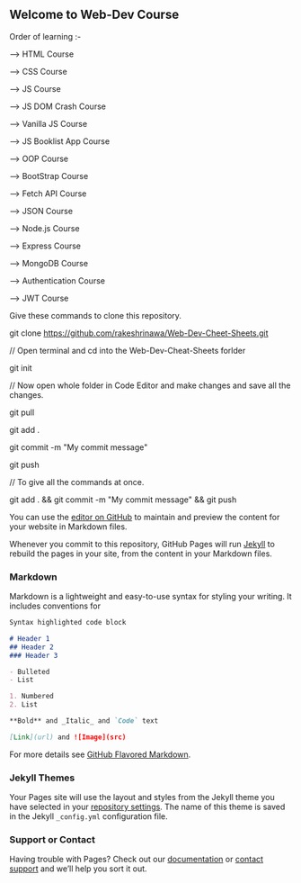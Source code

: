 ## Welcome to Web-Dev Course

Order of learning :-

--> HTML Course

--> CSS Course

--> JS Course

--> JS DOM Crash Course

--> Vanilla JS Course

--> JS Booklist App Course

--> OOP Course

--> BootStrap Course
 
--> Fetch API Course

--> JSON Course
    
--> Node.js Course

--> Express Course

--> MongoDB Course

--> Authentication Course

--> JWT Course




Give these commands to clone this repository.

git clone https://github.com/rakeshrinawa/Web-Dev-Cheet-Sheets.git

// Open terminal and cd into the Web-Dev-Cheat-Sheets forlder

git init

// Now open whole folder in Code Editor and make changes and save all the changes.

git pull

git add .

git commit -m "My commit message"

git push

// To give all the commands at once.

git add . && git commit -m "My commit message" && git push


You can use the [editor on GitHub](https://github.com/rakeshrinawa/Web-Dev-Cheet-Sheets/edit/master/README.md) to maintain and preview the content for your website in Markdown files.

Whenever you commit to this repository, GitHub Pages will run [Jekyll](https://jekyllrb.com/) to rebuild the pages in your site, from the content in your Markdown files.

### Markdown

Markdown is a lightweight and easy-to-use syntax for styling your writing. It includes conventions for

```markdown
Syntax highlighted code block

# Header 1
## Header 2
### Header 3

- Bulleted
- List

1. Numbered
2. List

**Bold** and _Italic_ and `Code` text

[Link](url) and ![Image](src)
```

For more details see [GitHub Flavored Markdown](https://guides.github.com/features/mastering-markdown/).

### Jekyll Themes

Your Pages site will use the layout and styles from the Jekyll theme you have selected in your [repository settings](https://github.com/rakeshrinawa/Web-Dev-Cheet-Sheets/settings). The name of this theme is saved in the Jekyll `_config.yml` configuration file.

### Support or Contact

Having trouble with Pages? Check out our [documentation](https://help.github.com/categories/github-pages-basics/) or [contact support](https://github.com/contact) and we’ll help you sort it out.
